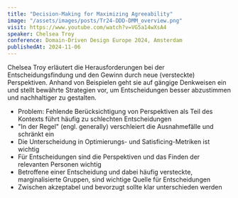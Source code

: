 ```yaml
---
title: "Decision-Making for Maximizing Agreeability"
image: "/assets/images/posts/Tr24-DDD-DMM_overview.png"
visit: https://www.youtube.com/watch?v=VG5a14wXsA4
speaker: Chelsea Troy
conference: Domain-Driven Design Europe 2024, Amsterdam
publishedAt: 2024-11-06
---
```

Chelsea Troy erläutert die Herausforderungen bei der Entscheidungsfindung und den Gewinn durch neue (versteckte) Perspektiven. Anhand von Beispielen geht sie auf gängige Denkweisen ein und stellt bewährte Strategien vor, um Entscheidungen besser abzustimmen und nachhaltiger zu gestalten.

- Problem: Fehlende Berücksichtigung von Perspektiven als Teil des Kontexts führt häufig zu schlechten Entscheidungen
- "In der Regel" (engl. generally) verschleiert die Ausnahmefälle und schränkt ein
- Die Unterscheidung in Optimierungs- und Satisficing-Metriken ist wichtig
- Für Entscheidungen sind die Perspektiven und das Finden der relevanten Personen wichtig
- Betroffene einer Entscheidung und dabei häufig versteckte, marginalisierte Gruppen, sind wichtige Quelle für Entscheidungen
- Zwischen akzeptabel und bevorzugt sollte klar unterschieden werden